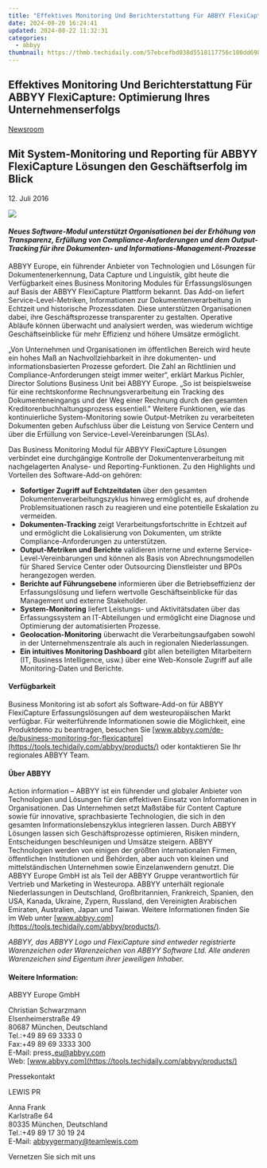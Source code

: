```yaml
---
title: "Effektives Monitoring Und Berichterstattung Für ABBYY FlexiCapture: Optimierung Ihres Unternehmenserfolgs"
date: 2024-08-20 16:24:41
updated: 2024-08-22 11:32:31
categories:
  - abbyy
thumbnail: https://thmb.techidaily.com/57ebcefbd038d5518117756c100dd6989f85e0e6cff4615a7e12084a4473983a.jpg
---
```


## Effektives Monitoring Und Berichterstattung Für ABBYY FlexiCapture: Optimierung Ihres Unternehmenserfolgs

[Newsroom](https://tools.techidaily.com/abbyy/products/)

## Mit System-Monitoring und Reporting für ABBYY FlexiCapture Lösungen den Geschäftserfolg im Blick

12\. Juli 2016

![](https://content.abbyy.com/-/media/project/abbyy/abbyy/branchtemplates/shutterstock_1272462163_1296-x-729.jpg?h=729&iar=0&w=1296)

#### _Neues Software-Modul unterstützt Organisationen bei der Erhöhung von Transparenz, Erfüllung von Compliance-Anforderungen und dem Output-Tracking für ihre Dokumenten- und Informations-Management-Prozesse_

ABBYY Europe, ein führender Anbieter von Technologien und Lösungen für Dokumentenerkennung, Data Capture und Linguistik, gibt heute die Verfügbarkeit eines Business Monitoring Modules für Erfassungslösungen auf Basis der ABBYY FlexiCapture Plattform bekannt. Das Add-on liefert Service-Level-Metriken, Informationen zur Dokumentenverarbeitung in Echtzeit und historische Prozessdaten. Diese unterstützen Organisationen dabei, ihre Geschäftsprozesse transparenter zu gestalten. Operative Abläufe können überwacht und analysiert werden, was wiederum wichtige Geschäftseinblicke für mehr Effizienz und höhere Umsätze ermöglicht.

„Von Unternehmen und Organisationen im öffentlichen Bereich wird heute ein hohes Maß an Nachvollziehbarkeit in ihre dokumenten- und informationsbasierten Prozesse gefordert. Die Zahl an Richtlinien und Compliance-Anforderungen steigt immer weiter“, erklärt Markus Pichler, Director Solutions Business Unit bei ABBYY Europe. „So ist beispielsweise für eine rechtskonforme Rechnungsverarbeitung ein Tracking des Dokumenteneingangs und der Weg einer Rechnung durch den gesamten Kreditorenbuchhaltungsprozess essentiell.” Weitere Funktionen, wie das kontinuierliche System-Monitoring sowie Output-Metriken zu verarbeiteten Dokumenten geben Aufschluss über die Leistung von Service Centern und über die Erfüllung von Service-Level-Vereinbarungen (SLAs).

Das Business Monitoring Modul für ABBYY FlexiCapture Lösungen verbindet eine durchgängige Kontrolle der Dokumentenverarbeitung mit nachgelagerten Analyse- und Reporting-Funktionen. Zu den Highlights und Vorteilen des Software-Add-on gehören:

* **Sofortiger Zugriff auf Echtzeitdaten** über den gesamten Dokumentenverarbeitungszyklus hinweg ermöglicht es, auf drohende Problemsituationen rasch zu reagieren und eine potentielle Eskalation zu vermeiden.
* **Dokumenten-Tracking** zeigt Verarbeitungsfortschritte in Echtzeit auf und ermöglicht die Lokalisierung von Dokumenten, um strikte Compliance-Anforderungen zu unterstützen.
* **Output-Metriken und Berichte** validieren interne und externe Service-Level-Vereinbarungen und können als Basis von Abrechnungsmodellen für Shared Service Center oder Outsourcing Dienstleister und BPOs herangezogen werden.
* **Berichte auf Führungsebene** informieren über die Betriebseffizienz der Erfassungslösung und liefern wertvolle Geschäftseinblicke für das Management und externe Stakeholder.
* **System-Monitoring** liefert Leistungs- und Aktivitätsdaten über das Erfassungssystem an IT-Abteilungen und ermöglicht eine Diagnose und Optimierung der automatisierten Prozesse.
* **Geolocation-Monitoring** überwacht die Verarbeitungsaufgaben sowohl in der Unternehmenszentrale als auch in regionalen Niederlassungen.
* **Ein intuitives Monitoring Dashboard** gibt allen beteiligten Mitarbeitern (IT, Business Intelligence, usw.) über eine Web-Konsole Zugriff auf alle Monitoring-Daten und Berichte.

#### Verfügbarkeit

Business Monitoring ist ab sofort als Software-Add-on für ABBYY FlexiCapture Erfassungslösungen auf dem westeuropäischen Markt verfügbar. Für weiterführende Informationen sowie die Möglichkeit, eine Produktdemo zu beantragen, besuchen Sie [www.abbyy.com/de-de/business-monitoring-for-flexicapture](https://tools.techidaily.com/abbyy/products/) oder kontaktieren Sie Ihr regionales ABBYY Team.

#### Über ABBYY

Action information – ABBYY ist ein führender und globaler Anbieter von Technologien und Lösungen für den effektiven Einsatz von Informationen in Organisationen. Das Unternehmen setzt Maßstäbe für Content Capture sowie für innovative, sprachbasierte Technologien, die sich in den gesamten Informationslebenszyklus integrieren lassen. Durch ABBYY Lösungen lassen sich Geschäftsprozesse optimieren, Risiken mindern, Entscheidungen beschleunigen und Umsätze steigern. ABBYY Technologien werden von einigen der größten internationalen Firmen, öffentlichen Institutionen und Behörden, aber auch von kleinen und mittelständischen Unternehmen sowie Einzelanwendern genutzt. Die ABBYY Europe GmbH ist als Teil der ABBYY Gruppe verantwortlich für Vertrieb und Marketing in Westeuropa. ABBYY unterhält regionale Niederlassungen in Deutschland, Großbritannien, Frankreich, Spanien, den USA, Kanada, Ukraine, Zypern, Russland, den Vereinigten Arabischen Emiraten, Australien, Japan und Taiwan. Weitere Informationen finden Sie im Web unter [www.abbyy.com](https://tools.techidaily.com/abbyy/products/).

_ABBYY, das ABBYY Logo und FlexiCapture sind entweder registrierte Warenzeichen oder Warenzeichen von ABBYY Software Ltd. Alle anderen Warenzeichen sind Eigentum ihrer jeweiligen Inhaber._

#### Weitere Information:

ABBYY Europe GmbH

Christian Schwarzmann  
Elsenheimerstraße 49   
80687 München, Deutschland  
Tel.:+49 89 69 3333 0  
Fax:+49 89 69 3333 300  
E-Mail: press\_eu@abbyy.com  
Web: [www.abbyy.com](https://tools.techidaily.com/abbyy/products/)

Pressekontakt

LEWIS PR

Anna Frank  
Karlstraße 64  
80335 München, Deutschland  
Tel.:+49 89 17 30 19 24  
E-Mail: [abbyygermany@teamlewis.com](https://tools.techidaily.com/abbyy/products/)

  
Vernetzen Sie sich mit uns

<ins class="adsbygoogle"
     style="display:block"
     data-ad-format="autorelaxed"
     data-ad-client="ca-pub-7571918770474297"
     data-ad-slot="1223367746"></ins>



<ins class="adsbygoogle"
     style="display:block"
     data-ad-client="ca-pub-7571918770474297"
     data-ad-slot="8358498916"
     data-ad-format="auto"
     data-full-width-responsive="true"></ins>
